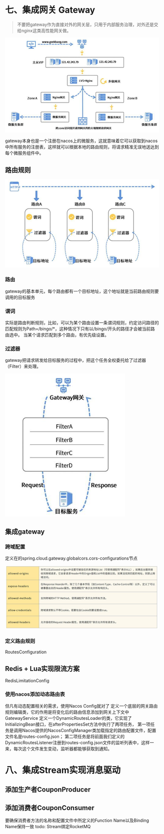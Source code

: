 # 七、集成网关 Gateway
> 不要把gateway作为直接对外的网关层，只用于内部服务治理，对外还是交给nginx这类高性能网关做。

![img.png](images/gateway.png)

gateway本身也是一个注册在nacos上的微服务，这就意味着它可以获取到nacos中所有服务的注册表，这样就可以根据本地的路由规则，将请求精准无误地送达到每个微服务组件中。
## 路由规则
![img.png](images/ruter.png)
### 路由
gateway的基本单元，每个路由都有一个目标地址，这个地址就是当前路由规则要调用的目标服务
### 谓词
实际是路由判断规则，比如，可以为某个路由设置一条谓词规则，约定访问路径的匹配规则为Path=/bingo/*，这种情况下只有以/bingo/开头的路径才会被当前路由选中。
当某个请求匹配到多个路由，有优先级设置。
### 过滤器
gateway把请求转发给目标服务的过程中，把这个任务全权委托给了过滤器（Filter）来处理。

![img.png](images/filter.png)

## 集成gateway

### 跨域配置
定义在的spring.cloud.gateway.globalcors.cors-configurations节点

![img.png](images/img.png "相关配置说明")

### 定义路由规则
RoutesConfiguration
## Redis + Lua实现限流方案
RedisLimitationConfig
### 使用nacos添加动态路由表
但凡有动态配置相关的需求，使用Nacos Config就对了
定义一个底层的网关路由规则编辑类，它的作用是将变化后的路由信息添加到网关上下文中GatewayService
定义一个DynamicRoutesLoader的类，它实现了InitializingBean接口，在afterPropertiesSet方法中执行了两项任务，
第一项任务是调用Nacos提供的NacosConfigManager类加载指定的路由配置文件，配置文件名是routes-config.json；
第二项任务是将前面我们定义的DynamicRoutesListener注册到routes-config.json文件的监听列表中，这样一来，每次这个文件发生变动，监听器都能够获取到通知。

# 八、集成Stream实现消息驱动
## 添加生产者CouponProducer
## 添加消费者CouponConsumer
要确保消费者方法的名称和配置文件中所定义的Function Name以及Binding Name保持一致
todo: Stream绑定RocketMQ